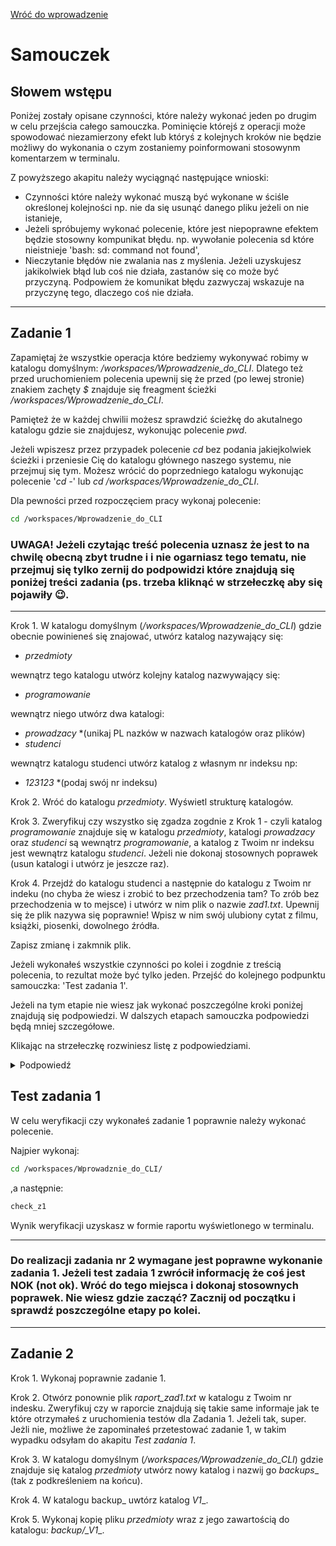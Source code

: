 [Wróć do wprowadzenie](./wprowadzenie.md)

# Samouczek

## Słowem wstępu

Poniżej zostały opisane czynności, które należy wykonać jeden po drugim w celu przejścia całego samouczka. Pominięcie którejś z operacji może spowodować niezamierzony efekt lub któryś z kolejnych kroków nie będzie możliwy do wykonania o czym zostaniemy poinformowani stosowynm komentarzem w terminalu.

Z powyższego akapitu należy wyciągnąć następujące wnioski:

-   Czynności które należy wykonać muszą być wykonane w ściśle określonej kolejności np. nie da się usunąć danego pliku jeżeli on nie istanieje,
-   Jeżeli spróbujemy wykonać polecenie, które jest niepoprawne efektem będzie stosowny kompunikat błędu. np. wywołanie polecenia sd które nieistnieje 'bash: sd: command not found',
-   Nieczytanie błędów nie zwalania nas z myślenia. Jeżeli uzyskujesz jakikolwiek błąd lub coś nie działa, zastanów się co może być przyczyną. Podpowiem że komunikat błędu zazwyczaj wskazuje na przyczynę tego, dlaczego coś nie działa.

---

## Zadanie 1

Zapamiętaj że wszystkie operacja które bedziemy wykonywać robimy w katalogu domyślnym: _/workspaces/Wprowadzenie_do_CLI_. Dlatego też przed uruchomieniem polecenia upewnij się że przed (po lewej stronie) znakiem zachęty _$_ znajduje się freagment ścieżki _/workspaces/Wprowadzenie_do_CLI_.

Pamięteż że w każdej chwilii możesz sprawdzić ścieżkę do akutalnego katalogu gdzie sie znajdujesz, wykonując polecenie _pwd_.

Jeżeli wpiszesz przez przypadek polecenie _cd_ bez podania jakiejkolwiek ścieżki i przeniesie Cię do katalogu głównego naszego systemu, nie przejmuj się tym. Możesz wrócić do poprzedniego katalogu wykonując polecenie '_cd -_' lub _cd /workspaces/Wprowadzenie_do_CLI_.

Dla pewności przed rozpoczęciem pracy wykonaj polecenie:

```bash
cd /workspaces/Wprowadzenie_do_CLI
```

### UWAGA! Jeżeli czytając treść polecenia uznasz że jest to na chwilę obecną zbyt trudne i i nie ogarniasz tego tematu, nie przejmuj się tylko zernij do podpowidzi które znajdują się poniżej treści zadania (ps. trzeba kliknąć w strzełeczkę aby się pojawiły 😉.

---

Krok 1. W katalogu domyślnym (_/workspaces/Wprowadzenie_do_CLI_) gdzie obecnie powinieneś się znajować, utwórz katalog nazywający się:

-   _przedmioty_

wewnątrz tego katalogu utwórz kolejny katalog nazwywający się:

-   _programowanie_

wewnątrz niego utwórz dwa katalogi:

-   _prowadzacy_ \*(unikaj PL nazków w nazwach katalogów oraz plików)
-   _studenci_

wewnątrz katalogu studenci utwórz katalog z własnym nr indeksu np:

-   _123123_ \*(podaj swój nr indeksu)

Krok 2. Wróć do katalogu _przedmioty_. Wyświetl strukturę katalogów.

Krok 3. Zweryfikuj czy wszystko się zgadza zogdnie z Krok 1 - czyli katalog _programowanie_ znajduje się w katalogu _przedmioty_, katalogi _prowadzacy_ oraz _studenci_ są wewnątrz _programowanie_, a katalog z Twoim nr indeksu jest wewnątrz katalogu _studenci_. Jeżeli nie dokonaj stosownych poprawek (usun katalogi i utwórz je jeszcze raz).

Krok 4. Przejdź do katalogu studenci a następnie do katalogu z Twoim nr indeku (no chyba że wiesz i zrobić to bez przechodzenia tam? To zrób bez przechodzenia w to mejsce) i utwórz w nim plik o nazwie _zad1.txt_. Upewnij się że plik nazywa się poprawnie!
Wpisz w nim swój ulubiony cytat z filmu, książki, piosenki, dowolnego źródła.

Zapisz zmianę i zakmnik plik.

Jeżeli wykonałeś wszystkie czynności po kolei i zogdnie z treścią polecenia, to rezultat może być tylko jeden.
Przejść do kolejnego podpunktu samouczka: 'Test zadania 1'.

Jeżeli na tym etapie nie wiesz jak wykonać poszczególne kroki poniżej znajdują się podpowiedzi. W dalszych etapach samouczka podpowiedzi będą mniej szczegółowe.

Klikając na strzełeczkę rozwiniesz listę z podpowiedziami.

<details>
  <summary>Podpowiedź</summary>

0. Wykorzystaj polecenie w celu upewnienia się że jesteś we właściwym katalgu

```bash
pwd
```

jeżeli zwóciona ścieżka to /workspaces/Wprowadzenie_do_CLI znaczy ze jesteś w odpowiednim miejscu.
Jeżeli nie to wróć do tego katalogu wpisując:

```bash
cd /workspaces/Wprowadzenie_do_CLI
```

1. Wykorzystaj polecenie :

```bash
mkdir przedmiot
```

2. Przejdź do katalogu przedmiot za pomocą:

```bash
cd przedmiot
```

3. Wykorzystaj polecenie:

```bash
ls
```

Aby upewnić się że w katalogu nie ma jeszcze każdnych plików.

4. Wykorzystaj polecenie:

```bash
mkdir programowanie
```

5. Wykorzystaj polecenie:

```bash
cd programowanie
```

6. Wykorzystaj polecenie:

```bash
ls
```

Aby upewnić się że w katalogu nie ma jeszcze każdnych plików.

7. Wykorzystaj polecenie

```bash
mkdir prowadzacy
```

8. Wykorzystaj polecenie

```bash
mkdir studenci
```

9. Wykorzystaj polecenie:

```bash
ls
```

Aby upewnić się że w katalogu zostały utworzone dwa nowe katalogi.

10. Przejdź do katalogu studenci za pomocą

```bash
cd studenci
```

11. Wykorzystaj polecenie gdzie zamiast 123123 podaj wlasny nr indeksu

```bash
mkdir 123123
```

12. Wróć do katalogu _/workspaces/Wprowadzenie_do_CLI_

```bash
cd /workspaces/Wprowadzenie_do_CLI
```

13. Wykorzystaj polecenie

```bash
tree
```

14. Wykorzystaj polecenie

```bash
cd /przedmiot/programowanie/studenci/123123
```

15. Wykorzystaj polecenie

```bash
code zad1.txt
```

</details>

## Test zadania 1

W celu weryfikacji czy wykonałeś zadanie 1 poprawnie należy wykonać polecenie.

Najpier wykonaj:

```bash
cd /workspaces/Wprowadznie_do_CLI/
```

,a następnie:

```bash
check_z1
```

Wynik weryfikacji uzyskasz w formie raportu wyświetlonego w terminalu.

---

### Do realizacji zadania nr 2 wymagane jest poprawne wykonanie zadania 1. Jeżeli test zadaia 1 zwrócił informację że coś jest NOK (not ok). Wróć do tego miejsca i dokonaj stosownych poprawek. Nie wiesz gdzie zacząć? Zacznij od początku i sprawdź poszczególne etapy po kolei.

---

## Zadanie 2

Krok 1. Wykonaj poprawnie zadanie 1.

Krok 2. Otwórz ponownie plik _raport_zad1.txt_ w katalogu z Twoim nr indesku. Zweryfikuj czy w raporcie znajdują się takie same informaje jak te które otrzymałeś z uruchomienia testów dla Zadania 1.
Jeżeli tak, super. Jeżli nie, możliwe że zapominałeś przetestować zadanie 1, w takim wypadku odsyłam do akapitu _Test zadania 1_.

Krok 3. W katalogu domyślnym (_/workspaces/Wprowadzenie_do_CLI_) gdzie znajduje się katalog _przedmioty_ utwórz nowy katalog i nazwij go _backups_\_ (tak z podkreśleniem na końcu).

Krok 4. W katalogu backup\_ uwtórz katalog _V1_\_.

Krok 5. Wykonaj kopię pliku _przedmioty_ wraz z jego zawartością do katalogu: _backup/\_V1_\_.
